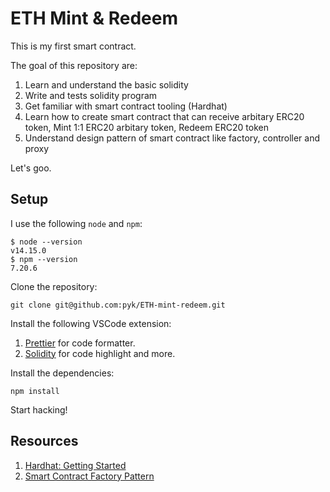 # ETH Mint & Redeem

This is my first smart contract.

The goal of this repository are:

1. Learn and understand the basic solidity
2. Write and tests solidity program
3. Get familiar with smart contract tooling (Hardhat)
4. Learn how to create smart contract that can receive arbitary ERC20 token,
   Mint 1:1 ERC20 arbitary token, Redeem ERC20 token
5. Understand design pattern of smart contract like factory, controller and
   proxy

Let's goo.

## Setup

I use the following `node` and `npm`:

    $ node --version
    v14.15.0
    $ npm --version
    7.20.6

Clone the repository:

    git clone git@github.com:pyk/ETH-mint-redeem.git

Install the following VSCode extension:

1. [Prettier](https://marketplace.visualstudio.com/items?itemName=esbenp.prettier-vscode)
   for code formatter.
2. [Solidity](https://marketplace.visualstudio.com/items?itemName=JuanBlanco.solidity)
   for code highlight and more.

Install the dependencies:

    npm install

Start hacking!

## Resources

1. [Hardhat: Getting Started](https://hardhat.org/getting-started/)
2. [Smart Contract Factory Pattern](https://research.csiro.au/blockchainpatterns/general-patterns/contract-structural-patterns/factory-contract/)
